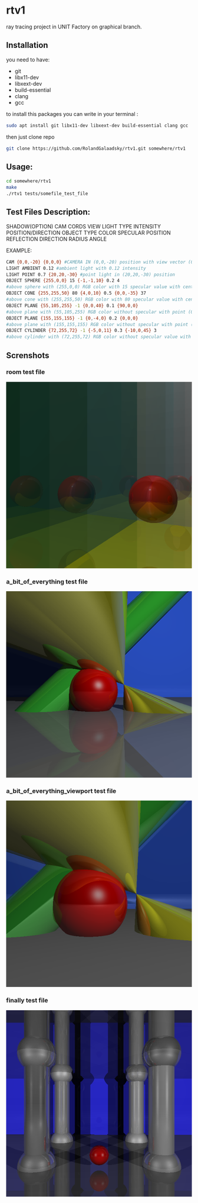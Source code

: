 # rtv1
ray tracing project in UNIT Factory on graphical branch.
## Installation

you need to have:
 * git
 * libx11-dev
 * libxext-dev
 * build-essential
 * clang
 * gcc
 
to install this packages you can write in your terminal :
  
```bash
sudo apt install git libx11-dev libxext-dev build-essential clang gcc
```
then just clone repo
```bash
git clone https://github.com/RolandGalaadsky/rtv1.git somewhere/rtv1
```
## Usage:
```bash
cd somewhere/rtv1
make
./rtv1 tests/somefile_test_file
```
## Test Files Description:

SHADOW(OPTION)
 CAM CORDS VIEW
 LIGHT TYPE INTENSITY POSITION/DIRECTION
 OBJECT TYPE COLOR SPECULAR POSITION REFLECTION DIRECTION RADIUS ANGLE

EXAMPLE:
```bash
CAM {0,0,-20} {0,0,0} #CAMERA IN (0,0,-20) position with view vector (0,0,1)
LIGHT AMBIENT 0.12 #ambient light with 0.12 intensity
LIGHT POINT 0.7 {20,20,-30} #point light in (20,20,-30) position
OBJECT SPHERE {255,0,0} 15 {-1,-1,10} 0.2 4 
#above sphere with (255,0,0) RGB color with 15 specular value with center in (-1,-1,10) 20 % reflective and radius 4
OBJECT CONE {255,255,50} 80 {4,0,10} 0.5 {0,0,-35} 37
#above cone with (255,255,50) RGB color with 80 specular value with center in (4,0,10) 50 % reflective direction vector {0,1,0} that is rotated around Z-axis on -35 degrees, with 37 degrees half angle
OBJECT PLANE {55,105,255} -1 {0,0,40} 0.1 {90,0,0}
#above plane with (55,105,255) RGB color without specular with point (0,0,40) 10 % reflective and normal vector {0,1,0} that is rotated around X-axis on 90 degrees, so it is {0,0,1} now
OBJECT PLANE {155,155,155} -1 {0,-4,0} 0.2 {0,0,0}
#above plane with (155,155,155) RGB color without specular with point (0,-4,0) 20 % reflective and normal vector {0,1,0} that is not rotated
OBJECT CYLINDER {72,255,72} -1 {-5,0,11} 0.3 {-10,0,45} 3
#above cylinder with (72,255,72) RGB color without specular value with center in (-5,0,11) 30 % reflective direction vector {0,1,0} that is rotated around X-axis in 10 degrees, then Y-axis in 0 degrees, and then 45 degrees around Z-axis, with 3 radius 
```
## Screnshots

### room test file
![room](https://github.com/RolandGalaadsky/rtv1/blob/master/Screenshot%20from%202018-10-28%2023-53-23.png)

### a_bit_of_everything test file
![a_bit_of_everything](https://github.com/RolandGalaadsky/rtv1/blob/master/Screenshot%20from%202018-10-28%2023-54-21.png)


### a_bit_of_everything_viewport test file
![a_bit_of_everything_viewport](https://github.com/RolandGalaadsky/rtv1/blob/master/Screenshot%20from%202018-10-28%2023-54-50.png)


### finally test file
![finally](https://github.com/RolandGalaadsky/rtv1/blob/master/Screenshot%20from%202018-10-28%2023-53-53.png)
